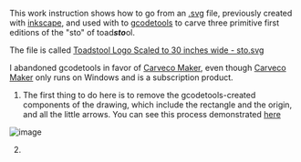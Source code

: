 This work instruction shows how to go from an [.svg](https://en.wikipedia.org/wiki/SVG) file, previously created with [inkscape](https://inkscape.org/), and used with  to [gcodetools](https://github.com/cnc-club/gcodetools) to carve three primitive first editions of the "sto" of toad***sto***ol.

The file is called [Toadstool Logo Scaled to 30 inches wide - sto.svg](https://github.com/pflagerd/toadstool-logo/blob/master/Toadstool%20Logo%20Scaled%20to%2030%20inches%20wide%20-%20sto.svg)

I abandoned gcodetools in favor of [Carveco Maker](https://carveco.com/carveco-software-range/carveco-maker/), even though [Carveco Maker](https://carveco.com/carveco-software-range/carveco-maker/) only runs on Windows and is a subscription product.

1. The first thing to do here is to remove the gcodetools-created components of the drawing, which include the rectangle and the origin, and all the little arrows. You can see this process demonstrated [here](https://github.com/pflagerd/toadstool-logo/blob/master/videos/How%20to%20remove%20gcodetools-generated%20components%20of%20inkscape%20drawing.mkv)

![image](https://github.com/user-attachments/assets/185c631e-43a8-40e4-b862-42bdbc3f4ca9)

2. 

